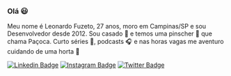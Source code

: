 ### Olá 😃

Meu nome é Leonardo Fuzeto, 27 anos, moro em Campinas/SP e sou Desenvolvedor desde 2012.
Sou casado 👫 e temos uma pinscher 🐾 que chama Paçoca.
Curto séries 🎥, podcasts 🎧 e nas horas vagas me aventuro cuidando de uma horta 🌱

[![Linkedin Badge](https://img.shields.io/badge/-LinkedIn-blue?style=flat-square&logo=Linkedin&logoColor=white&link=https://www.linkedin.com/in/leonardo-fuzeto-b4837b33/)](https://www.linkedin.com/in/leonardo-fuzeto-b4837b33/)
[![Instagram Badge](https://img.shields.io/badge/-Instagram-DD2A7B?style=flat-square&labelColor=DD2A7B&logo=instagram&logoColor=white&link=https://instagram.com/leofuzeto)](https://instagram.com/leofuzeto)
[![Twitter Badge](https://img.shields.io/badge/-Twitter-1ca0f1?style=flat-square&labelColor=1ca0f1&logo=twitter&logoColor=white&link=https://twitter.com/leofuzeto)](https://twitter.com/leofuzeto)

<!--
**fuzeto/aboutme** is a ✨ _special_ ✨ repository because its `README.md` (this file) appears on your GitHub profile.

Here are some ideas to get you started:

- 🔭 I’m currently working on ...
- 🌱 I’m currently learning ...
- 👯 I’m looking to collaborate on ...
- 🤔 I’m looking for help with ...
- 💬 Ask me about ...
- 📫 How to reach me: ...
- 😄 Pronouns: ...
- ⚡ Fun fact: ...
-->
